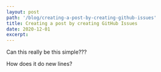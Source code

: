 ```yaml
---
layout: post
path: '/blog/creating-a-post-by-creating-github-issues'
title: Creating a post by creating GitHub Issues
date: 2020-12-01
excerpt: 
---
```

Can this really be this simple???

How does it do new lines?
